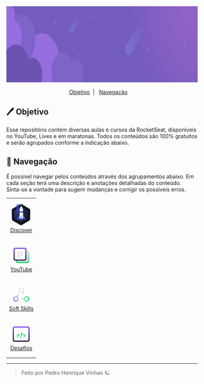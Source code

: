 <div align='center'>
    <img width='980px' height='200px'  src=".github/header.jpg" >
</div>

<p align="center">
  <a href="#-Objetivo"> Objetivo</a>&nbsp;&nbsp;|&nbsp;&nbsp;
  <a href="#-Navegação">  Navegação</a>&nbsp;&nbsp;&nbsp;&nbsp;&nbsp;
</p>

## 🖊 Objetivo

Esse repositório contém diversas aulas e cursos da RocketSeat, disponíveis no YouTube, Lives e em maratonas. Todos os conteúdos são 100% gratuitos e serão agrupados conforme a indicação abaixo.

## 📑 Navegação

É possível navegar pelos conteúdos através dos agrupamentos abaixo. Em cada seção terá uma descrição e anotações detalhadas do conteúdo. Sinta-se a vontade para sugerir mudanças e corrigir os possíveis erros.

<table>
<tr>
<td> 
  <p align="center">
  <a href="./discover"> 
  <img width='50px'  src="./.github/discover.svg"> 
  <br> 
  Discover
  </a> 
  </p>
</tr>
</td>
<td>
  <p align="center">
  <a href="./youtube"> 
  <img width='50px'  src="./.github/youtube.svg"> 
  <br> 
  YouTube
  </a> 
  </p>
</td>

<tr>
<td> 
    <p align="center">
  <a href="./soft-skills"> 
  <img width='50px'  src="./.github/soft-skills.svg"> 
  <br> 
  Soft Skills
  </a> 
  </p>
</td>
</tr>

<tr>
<td> 
    <p align="center">
  <a href="./challenges"> 
  <img width='50px'  src="./.github/desafios.svg"> 
  <br> 
  Desafios
  </a> 
  </p>
</td>
</tr>
</table>


---

<blockquote> Feito por Pedro Henrique Vinhas 🪐 </blockquote>
